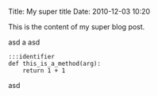 Title: My super title
Date: 2010-12-03 10:20

This is the content of my super blog post.

asd
a
asd

    :::identifier
    def this_is_a_method(arg):
        return 1 + 1

asd

